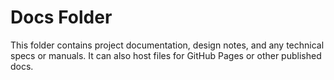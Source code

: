 # Docs Folder

This folder contains project documentation, design notes, and any technical specs or manuals.
It can also host files for GitHub Pages or other published docs.